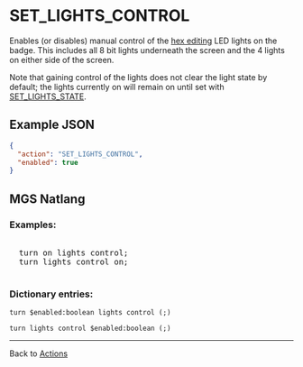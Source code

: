 # SET_LIGHTS_CONTROL

Enables (or disables) manual control of the [hex editing](../hardware/hex_editor) LED lights on the badge. This includes all 8 bit lights underneath the screen and the 4 lights on either side of the screen.

Note that gaining control of the lights does not clear the light state by default; the lights currently on will remain on until set with [SET_LIGHTS_STATE](../actions/SET_LIGHTS_STATE).

## Example JSON

```json
{
  "action": "SET_LIGHTS_CONTROL",
  "enabled": true
}
```

## MGS Natlang

### Examples:

<pre class="HyperMD-codeblock mgs">

  <span class="verb">turn</span> <span class="language-constant">on</span> <span class="target">lights</span> <span class="target">control</span><span class="terminator">;</span>
  <span class="verb">turn</span> <span class="target">lights</span> <span class="target">control</span> <span class="language-constant">on</span><span class="terminator">;</span>

</pre>

### Dictionary entries:

```
turn $enabled:boolean lights control (;)

turn lights control $enabled:boolean (;)
```

---

Back to [Actions](../actions)
